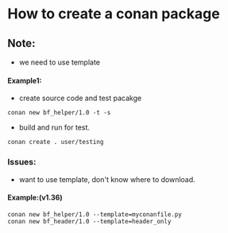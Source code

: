 # How to create a conan package

## Note:

- we need to use template

#### Example1:

- create source code and test pacakge

```
conan new bf_helper/1.0 -t -s
```

- build and run for test.

```
conan create . user/testing
```

### Issues:

- want to use template, don't know where to download.

#### Example:(v1.36)

```
conan new bf_helper/1.0 --template=myconanfile.py
conan new bf_header/1.0 --template=header_only
```

